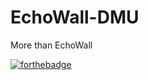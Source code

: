 # EchoWall-DMU
More than EchoWall

[![forthebadge](https://forthebadge.com/images/badges/winter-is-coming.svg)](https://forthebadge.com)
